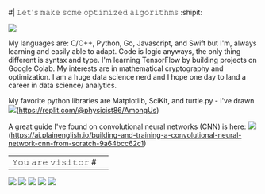 
#| 𝙻𝚎𝚝'𝚜 𝚖𝚊𝚔𝚎 𝚜𝚘𝚖𝚎 𝚘𝚙𝚝𝚒𝚖𝚒𝚣𝚎𝚍 𝚊𝚕𝚐𝚘𝚛𝚒𝚝𝚑𝚖𝚜 :shipit:

<!--- ![](https://github.com/Alex1602e19/raw/blob/main/giphy%20(1).gif) -->
![](https://github.com/physicist86/raw/blob/main/GIF-1.gif)

<!-- ![](https://github.com/physicist86/raw/blob/main/p12.gif) -->
<!-- ![](https://github.com/physicist86/raw/blob/main/physics-knot-physics.gif) -->

<!---visitors](https://visitor-badge.glitch.me/badge?page_id=page.id) -->

My languages are: C/C++, Python, Go, Javascript, and Swift but I'm, always learning and easily able to adapt. Code is logic anyways, the only thing different is syntax and type. I'm learning TensorFlow by building projects on Google Colab. My interests are in mathematical cryptography and optimization. I am a huge data science nerd and I hope one day to land a career in data science/ analytics. 

My favorite python libraries are Matplotlib, SciKit, and turtle.py - i've drawn ![](amongUs)(https://replit.com/@physicist86/AmongUs)

A great guide I've found on convolutional neural networks (CNN) is here: ![](A)(https://ai.plainenglish.io/building-and-training-a-convolutional-neural-network-cnn-from-scratch-9a64bcc62c1)

<!--[𝙰𝚍𝚍𝚒𝚝𝚒𝚘𝚗𝚊𝚕𝚕𝚢, 𝙸 𝚖𝚊𝚔𝚎 𝚈𝚘𝚞𝚃𝚞𝚋𝚎 𝚟𝚒𝚍𝚎𝚘𝚜](https://www.youtube.com/watch?v=M5tBvpnu4mM) -->

<!--- ![](https://github.com/physicist86/raw/blob/main/p12.gif) -->


<table>
  <tr>
    <td>𝚈𝚘𝚞 𝚊𝚛𝚎 𝚟𝚒𝚜𝚒𝚝𝚘𝚛 #</td>
    <td><img src="https://profile-counter.glitch.me/ryanlanciaux/count.svg" alt="" /></td>
  </tr>
</table>

![](https://raster.shields.io/badge/Follows-NEP29-brightgreen.png)
![](https://camo.githubusercontent.com/27250b9f428b32314f8610e1a996939cc116da5f8c4d8a2f8ed37104275085b8/68747470733a2f2f696d672e736869656c64732e696f2f62616467652f507974686f6e2d3134333534433f7374796c653d666f722d7468652d6261646765266c6f676f3d707974686f6e266c6f676f436f6c6f723d7768697465)
![](https://camo.githubusercontent.com/4058e4719e56be216f2464f47def2f62540a0775acfde94a782f4e1aa9607db7/68747470733a2f2f696d672e736869656c64732e696f2f62616467652f54656e736f72466c6f772532302d2532334646364630302e7376673f267374796c653d666f722d7468652d6261646765266c6f676f3d54656e736f72466c6f77266c6f676f436f6c6f723d7768697465)
![](https://camo.githubusercontent.com/c7b7cc7ee69f29e63d868190f2c26df123e4a5cdd2b87c7da409397bfd64020c/68747470733a2f2f696d672e736869656c64732e696f2f62616467652f70616e6461732532302d2532333135303435382e7376673f267374796c653d666f722d7468652d6261646765266c6f676f3d70616e646173266c6f676f436f6c6f723d7768697465)
![](https://camo.githubusercontent.com/98fb748d78c124f0aad277f2f162b0cb4fdb1c3b8f69293bb363ebf44ad557cf/68747470733a2f2f696d672e736869656c64732e696f2f62616467652f6e756d70792532302d2532333031333234332e7376673f267374796c653d666f722d7468652d6261646765266c6f676f3d6e756d7079266c6f676f436f6c6f723d7768697465)
